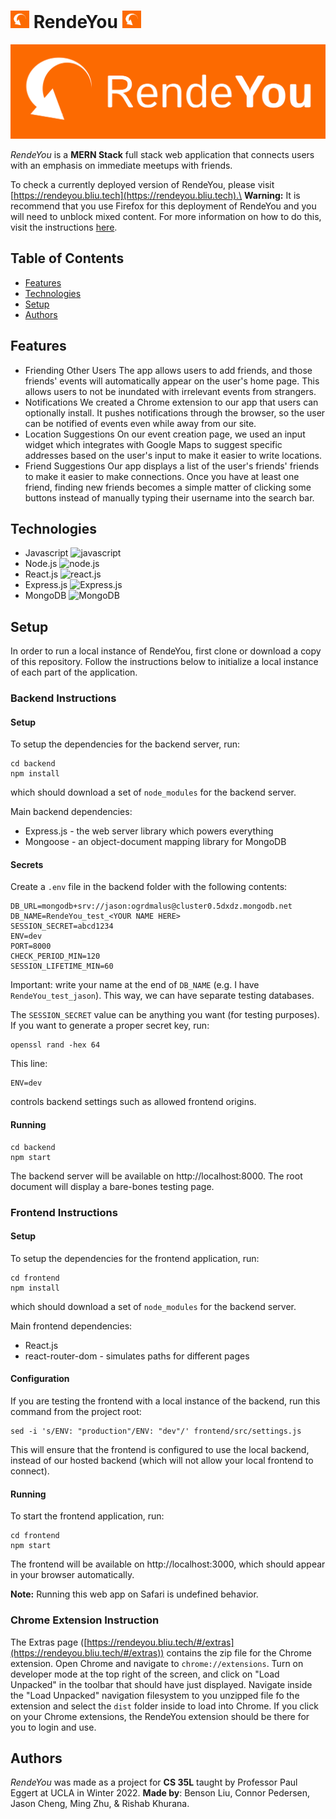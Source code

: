 # <img src="./frontend/src/files/rende-you-icon.svg" width=30px> RendeYou <img src="./frontend/src/files/rende-you-icon.svg" width=30px>

![RendeYou Logo](./frontend/src/files/rende-you-logo.svg)

_RendeYou_ is a **MERN Stack** full stack web application that connects users with an emphasis on immediate meetups with friends.

To check a currently deployed version of RendeYou, please visit [https://rendeyou.bliu.tech](https://rendeyou.bliu.tech).\
**Warning:** It is recommend that you use Firefox for this deployment of RendeYou and you will need to unblock mixed content. For more information on how to do this, visit the instructions [here](https://support.mozilla.org/en-US/kb/mixed-content-blocking-firefox).

## Table of Contents
- [Features](https://github.com/bliutech/RendeYou/#features)
- [Technologies](https://github.com/bliutech/RendeYou/#technologies)
- [Setup](https://github.com/bliutech/RendeYou/#setup)
- [Authors](https://github.com/bliutech/RendeYou/#authors)

## Features

- Friending Other Users
The app allows users to add friends, and those friends' events will automatically appear on the user's home page. This allows users to not be inundated with irrelevant events from strangers.
- Notifications
We created a Chrome extension to our app that users can optionally install. It pushes notifications through the browser, so the user can be notified of events even while away from our site.
- Location Suggestions
On our event creation page, we used an input widget which integrates with Google Maps to suggest specific addresses based on the user's input to make it easier to write locations.
- Friend Suggestions
Our app displays a list of the user's friends' friends to make it easier to make connections. Once you have at least one friend, finding new friends becomes a simple matter of clicking some buttons instead of manually typing their username into the search bar.

## Technologies
 - Javascript <img src="https://seeklogo.com/images/J/javascript-logo-8892AEFCAC-seeklogo.com.png" alt="javascript" width="30px">
 - Node.js <img src="https://seeklogo.com/images/N/nodejs-logo-FBE122E377-seeklogo.com.png" alt="node.js" width="30px">
 - React.js <img src="https://cdn4.iconfinder.com/data/icons/logos-3/600/React.js_logo-512.png" alt="react.js" width="30px">
 - Express.js <img src="https://www.sohamkamani.com/static/65137ed3c844d05124dcfdab28263c21/38cea/express-routing-logo.png" alt="Express.js" height="30px">
 - MongoDB <img src="https://upload.wikimedia.org/wikipedia/commons/thumb/e/eb/MongoDB_Logo.png/1598px-MongoDB_Logo.png?20180423174357" alt="MongoDB" height="30px">

## Setup
In order to run a local instance of RendeYou, first clone or download a copy of this repository. Follow the instructions below to initialize a local instance of each part of the application.

### Backend Instructions
#### Setup
To setup the dependencies for the backend server, run:
```
cd backend
npm install
```
which should download a set of `node_modules` for the backend server.

Main backend dependencies:
- Express.js - the web server library which powers everything
- Mongoose - an object-document mapping library for MongoDB

#### Secrets
Create a `.env` file in the backend folder with the following contents:
```
DB_URL=mongodb+srv://jason:ogrdmalus@cluster0.5dxdz.mongodb.net
DB_NAME=RendeYou_test_<YOUR NAME HERE>
SESSION_SECRET=abcd1234
ENV=dev
PORT=8000
CHECK_PERIOD_MIN=120
SESSION_LIFETIME_MIN=60
```

Important: write your name at the end of `DB_NAME` (e.g. I have `RendeYou_test_jason`). This way, we can have separate testing databases.

The `SESSION_SECRET` value can be anything you want (for testing purposes). If you want to generate a proper secret key, run:
```
openssl rand -hex 64
```

This line:
```
ENV=dev
```
controls backend settings such as allowed frontend origins.

#### Running
```
cd backend
npm start
```
The backend server will be available on http://localhost:8000. The root document will display a bare-bones testing page.

### Frontend Instructions
#### Setup
To setup the dependencies for the frontend application, run:
```
cd frontend
npm install
```
which should download a set of `node_modules` for the backend server.

Main frontend dependencies:
- React.js
- react-router-dom - simulates paths for different pages

#### Configuration
If you are testing the frontend with a local instance of the backend, run this command from the project root:
```
sed -i 's/ENV: "production"/ENV: "dev"/' frontend/src/settings.js
```
This will ensure that the frontend is configured to use the local backend, instead of our hosted backend (which will not allow your local frontend to connect).

#### Running
To start the frontend application, run:
```
cd frontend
npm start
```
The frontend will be available on http://localhost:3000, which should appear in your browser automatically.

**Note:** Running this web app on Safari is undefined behavior.

### Chrome Extension Instruction
The Extras page ([https://rendeyou.bliu.tech/#/extras](https://rendeyou.bliu.tech/#/extras)) contains the zip file for the Chrome extension. Open Chrome and navigate to `chrome://extensions`. Turn on developer mode at the top right of the screen, and click on "Load Unpacked" in the toolbar that should have just displayed. Navigate inside the "Load Unpacked" navigation filesystem to you unzipped file fo the extension and select the ```dist``` folder inside to load into Chrome. If you click on your Chrome extensions, the RendeYou extension should be there for you to login and use.

## Authors
_RendeYou_ was made as a project for **CS 35L** taught by Professor Paul Eggert at UCLA in Winter 2022. **Made by**: Benson Liu, Connor Pedersen, Jason Cheng, Ming Zhu, & Rishab Khurana.
